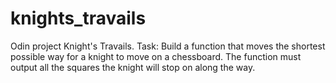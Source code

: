 # knights_travails

Odin project Knight's Travails.
Task: Build a function that moves the shortest possible way for a knight to move on a chessboard.
The function must output all the squares the knight will stop on along the way.
